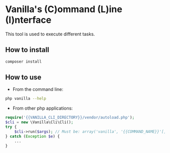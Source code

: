 # Vanilla's (C)ommand (L)ine (I)nterface

This tool is used to execute different tasks.

## How to install

```bash
composer install
```

## How to use

- From the command line:
```bash
php vanilla --help
```
- From other php applications:
```php
require('{{VANILLA_CLI_DIRECTORY}}/vendor/autoload.php');
$cli = new \Vanilla\Cli\Cli();
try {
    $cli->run($args); // Must be: array('vanilla', '{{COMMAND_NAME}}'[, options...])
} catch (Exception $e) {
    ...
}
```
